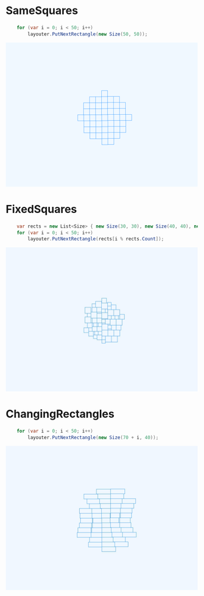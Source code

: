 # SameSquares
```c#
    for (var i = 0; i < 50; i++)
        layouter.PutNextRectangle(new Size(50, 50));
```
<img src="Images\SameSquares.png">

# FixedSquares
```c#
    var rects = new List<Size> { new Size(30, 30), new Size(40, 40), new Size(50, 50) };
    for (var i = 0; i < 50; i++)
        layouter.PutNextRectangle(rects[i % rects.Count]);
```
<img src="Images\FixedSquares.png">

# ChangingRectangles
```c#
    for (var i = 0; i < 50; i++)
        layouter.PutNextRectangle(new Size(70 + i, 40));
```
<img src="Images\ChangingRectangles.png">